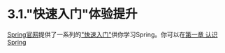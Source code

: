# 3.1."快速入门"体验提升

[Spring官网](https://spring.io/)提供了一系列的["快速入门"](https://spring.io/guides)供你学习Spring。你可以在[第一章 认识Spring](overview_of_springframework/getting_started_with_spring.md)